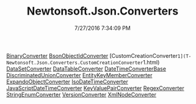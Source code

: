 ﻿---
title: Newtonsoft.Json.Converters
date: 7/27/2016 7:34:09 PM
---

[BinaryConverter](T-Newtonsoft.Json.Converters.BinaryConverter.html)
[BsonObjectIdConverter](T-Newtonsoft.Json.Converters.BsonObjectIdConverter.html)
[CustomCreationConverter`1](T-Newtonsoft.Json.Converters.CustomCreationConverter`1.html)
[DataSetConverter](T-Newtonsoft.Json.Converters.DataSetConverter.html)
[DataTableConverter](T-Newtonsoft.Json.Converters.DataTableConverter.html)
[DateTimeConverterBase](T-Newtonsoft.Json.Converters.DateTimeConverterBase.html)
[DiscriminatedUnionConverter](T-Newtonsoft.Json.Converters.DiscriminatedUnionConverter.html)
[EntityKeyMemberConverter](T-Newtonsoft.Json.Converters.EntityKeyMemberConverter.html)
[ExpandoObjectConverter](T-Newtonsoft.Json.Converters.ExpandoObjectConverter.html)
[IsoDateTimeConverter](T-Newtonsoft.Json.Converters.IsoDateTimeConverter.html)
[JavaScriptDateTimeConverter](T-Newtonsoft.Json.Converters.JavaScriptDateTimeConverter.html)
[KeyValuePairConverter](T-Newtonsoft.Json.Converters.KeyValuePairConverter.html)
[RegexConverter](T-Newtonsoft.Json.Converters.RegexConverter.html)
[StringEnumConverter](T-Newtonsoft.Json.Converters.StringEnumConverter.html)
[VersionConverter](T-Newtonsoft.Json.Converters.VersionConverter.html)
[XmlNodeConverter](T-Newtonsoft.Json.Converters.XmlNodeConverter.html)
